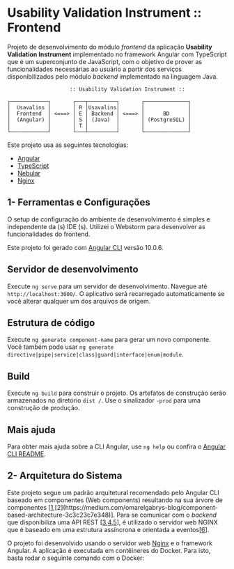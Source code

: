 
# Usability Validation Instrument :: Frontend

Projeto de desenvolvimento do módulo _frontend_ da aplicação **Usability Validation Instrument**  implementado no framework Angular com TypeScript que é um superconjunto de JavaScript, com o objetivo de prover as funcionalidades necessárias ao usuário a partir dos serviços disponibilizados pelo módulo _backend_ implementado na linguagem Java.

```
                    :: Usability Validation Instrument ::

┌────────────┐       ┌───┬─────────┐       ┌──────────────┐
│  Usavalins │       │ R │Usavalins│       │              │
│  Frontend  │ <===> │ E │ Backend │ <===> │      BD      │
│  (Angular) │       │ S │ (Java)  │       │ (PostgreSQL) │
│            │       │ T │         │       │              │
└────────────┘       └───┴─────────┘       └──────────────┘
```

Este projeto usa as seguintes tecnologias:

- [Angular](https://angular.io/)
- [TypeScript](https://www.typescriptlang.org/)
- [Nebular](https://akveo.github.io/nebular/)
- [Nginx](https://www.nginx.com/)

## 1- Ferramentas e Configurações

O setup de configuração do ambiente de desenvolvimento é simples e independente da (s) IDE (s). Utilizei o Webstorm para desenvolver as funcionalidades do frontend.

Este projeto foi gerado com  [Angular CLI](https://github.com/angular/angular-cli) versão 10.0.6.

## Servidor de desenvolvimento

Execute `ng serve` para um servidor de desenvolvimento. Navegue até `http://localhost:3000/`. O aplicativo será recarregado automaticamente se você alterar qualquer um dos arquivos de origem.

## Estrutura de código

Execute `ng generate component-name` para gerar um novo componente. Você também pode usar `ng generate directive|pipe|service|class|guard|interface|enum|module`.

## Build

Execute `ng build` para construir o projeto. Os artefatos de construção serão armazenados no diretório `dist /`. Use o sinalizador `-prod` para uma construção de produção.

## Mais ajuda

Para obter mais ajuda sobre a CLI Angular, use `ng help` ou confira o [Angular CLI README](https://github.com/angular/angular-cli/blob/master/README.md).

## 2- Arquitetura do Sistema

Este projeto segue um padrão arquitetural recomendado pelo Angular CLI baseado em componentes (Web components) resultando na sua árvore de componentes [[1](https://www.tutorialspoint.com/software_architecture_design/component_based_architecture.htm#:~:text=Component%2Dbased%20architecture%20focuses%20on,methods%2C%20events%2C%20and%20properties.),[2](https://medium.com/omarelgabrys-blog/component-based-architecture-3c3c23c7e348)]. Para se comunicar com o _backend_ que disponibiliza uma API REST [[3](https://dzone.com/articles/intro-rest),[4](https://www.quora.com/What-are-RESTful-APIs-and-how-do-they-work),[5](https://blog.caelum.com.br/rest-principios-e-boas-praticas/)], é utilizado o servidor web NGINX que é baseado em uma estrutura assíncrona e orientada a eventos[[6](https://microservices.io/patterns/data/event-driven-architecture.html)]. 

O projeto foi desenvolvido usando o servidor web [Nginx](https://www.nginx.com/) e o framework Angular. A aplicação é executada em contêineres do Docker. Para isto, basta rodar o seguinte comando com o Docker:
